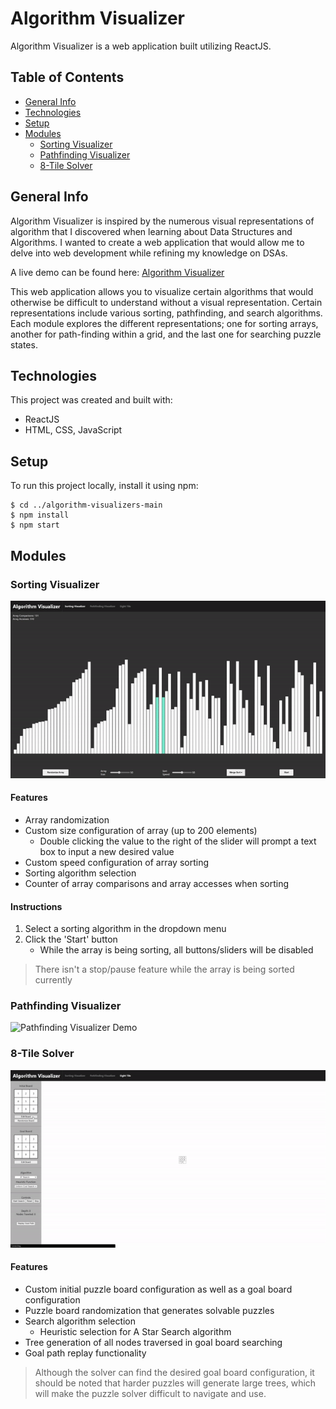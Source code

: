 # Algorithm Visualizer

Algorithm Visualizer is a web application built utilizing ReactJS.

## Table of Contents

- [General Info](#general-info)
- [Technologies](#technologies)
- [Setup](#setup)
- [Modules](#modules)
  - [Sorting Visualizer](#sorting-visualizer)
  - [Pathfinding Visualizer](#pathfinding-visualizer)
  - [8-Tile Solver](#8-tile-solver)

## General Info

Algorithm Visualizer is inspired by the numerous visual representations of algorithm that I discovered when learning about Data Structures and Algorithms. I wanted to create a web application that would allow me to delve into web development while refining my knowledge on DSAs.

A live demo can be found here: [Algorithm Visualizer](https://derek-le1105.github.io/algorithm-visualizers/)

This web application allows you to visualize certain algorithms that would otherwise be difficult to understand without a visual representation. Certain representations include various sorting, pathfinding, and search algorithms. Each module explores the different representations; one for sorting arrays, another for path-finding within a grid, and the last one for searching puzzle states.

## Technologies

This project was created and built with:

- ReactJS
- HTML, CSS, JavaScript

## Setup

To run this project locally, install it using npm:

```
$ cd ../algorithm-visualizers-main
$ npm install
$ npm start
```

## Modules

### Sorting Visualizer

![Sorting Visualizer Demo](./demo-assets/sorting-demo.gif)

#### Features

- Array randomization
- Custom size configuration of array (up to 200 elements)
  - Double clicking the value to the right of the slider will prompt a text box to input a new desired value
- Custom speed configuration of array sorting
- Sorting algorithm selection
- Counter of array comparisons and array accesses when sorting

#### Instructions

1. Select a sorting algorithm in the dropdown menu
2. Click the 'Start' button
   - While the array is being sorting, all buttons/sliders will be disabled

> There isn't a stop/pause feature while the array is being sorted currently

### Pathfinding Visualizer

![Pathfinding Visualizer Demo](./demo-assets/pathfinding-demo.gif)

### 8-Tile Solver

![8-Tile Demo](./demo-assets/puzzle-demo.gif)

#### Features

- Custom initial puzzle board configuration as well as a goal board configuration
- Puzzle board randomization that generates solvable puzzles
- Search algorithm selection
  - Heuristic selection for A Star Search algorithm
- Tree generation of all nodes traversed in goal board searching
- Goal path replay functionality

> Although the solver can find the desired goal board configuration, it should be noted that harder puzzles will generate large trees, which will make the puzzle solver difficult to navigate and use.
